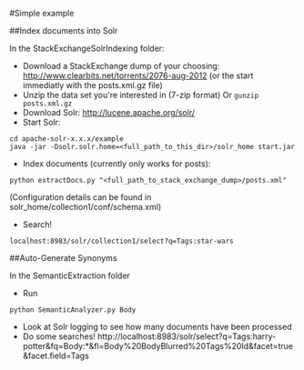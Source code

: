 #Simple example


##Index documents into Solr

In the StackExchangeSolrIndexing folder:

* Download a StackExchange dump of your choosing:
   http://www.clearbits.net/torrents/2076-aug-2012 (or the start
immediatly with the posts.xml.gz file)
* Unzip the data set you're interested in (7-zip format) Or `gunzip
   posts.xml.gz`
* Download Solr: http://lucene.apache.org/solr/
* Start Solr:

```
cd apache-solr-x.x.x/example
java -jar -Dsolr.solr.home=<full_path_to_this_dir>/solr_home start.jar
```

* Index documents (currently only works for posts):

```
python extractDocs.py "<full_path_to_stack_exchange_dump>/posts.xml"
```

(Configuration details can be found in solr_home/collection1/conf/schema.xml)

* Search!

```
localhost:8983/solr/collection1/select?q=Tags:star-wars
```

##Auto-Generate Synonyms

In the SemanticExtraction folder

* Run 

```
python SemanticAnalyzer.py Body
```
* Look at Solr logging to see how many documents have been processed
* Do some searches! http://localhost:8983/solr/select?q=Tags:harry-potter&fq=Body:*&fl=Body%20BodyBlurred%20Tags%20Id&facet=true&facet.field=Tags
